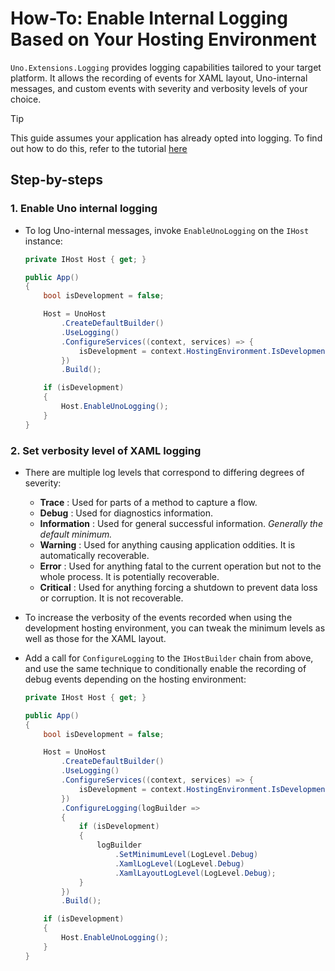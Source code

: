 # How-To: Enable Internal Logging Based on Your Hosting Environment

`Uno.Extensions.Logging` provides logging capabilities tailored to your target platform. It allows the recording of events for XAML layout, Uno-internal messages, and custom events with severity and verbosity levels of your choice.

> [!Tip] 
> This guide assumes your application has already opted into logging. To find out how to do this, refer to the tutorial [here](./HowTo-Logging.md)

## Step-by-steps

### 1. Enable Uno internal logging

* To log Uno-internal messages, invoke `EnableUnoLogging` on the `IHost` instance:

    ```csharp
    private IHost Host { get; }

    public App()
    {
        bool isDevelopment = false;

        Host = UnoHost
            .CreateDefaultBuilder()
            .UseLogging()
            .ConfigureServices((context, services) => {
                isDevelopment = context.HostingEnvironment.IsDevelopment();
            })
            .Build();

        if (isDevelopment)
        {
            Host.EnableUnoLogging();
        }
    }
    ```

### 2. Set verbosity level of XAML logging

* There are multiple log levels that correspond to differing degrees of severity:

  - **Trace** : Used for parts of a method to capture a flow.
  - **Debug** : Used for diagnostics information.
  - **Information** : Used for general successful information. _Generally the default minimum._
  - **Warning** : Used for anything causing application oddities. It is automatically recoverable.
  - **Error** : Used for anything fatal to the current operation but not to the whole process. It is potentially recoverable.
  - **Critical** : Used for anything forcing a shutdown to prevent data loss or corruption. It is not recoverable.

* To increase the verbosity of the events recorded when using the development hosting environment, you can tweak the minimum levels as well as those for the XAML layout.

* Add a call for `ConfigureLogging` to the `IHostBuilder` chain from above, and use the same technique to conditionally enable the recording of debug events depending on the hosting environment:

    ```csharp
    private IHost Host { get; }

    public App()
    {
        bool isDevelopment = false;

        Host = UnoHost
            .CreateDefaultBuilder()
            .UseLogging()
            .ConfigureServices((context, services) => {
                isDevelopment = context.HostingEnvironment.IsDevelopment();
            })
            .ConfigureLogging(logBuilder =>
            {
                if (isDevelopment)
                {
                    logBuilder
                        .SetMinimumLevel(LogLevel.Debug)
                        .XamlLogLevel(LogLevel.Debug)
                        .XamlLayoutLogLevel(LogLevel.Debug);
                }
            })
            .Build();

        if (isDevelopment)
        {
            Host.EnableUnoLogging();
        }
    }
    ```